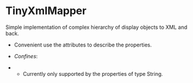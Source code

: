 # TinyXmlMapper

Simple implementation of complex hierarchy of display objects to XML and back.

* Convenient use the attributes to describe the properties.

* *Confines*:
* * Currently only supported by the properties of type String.